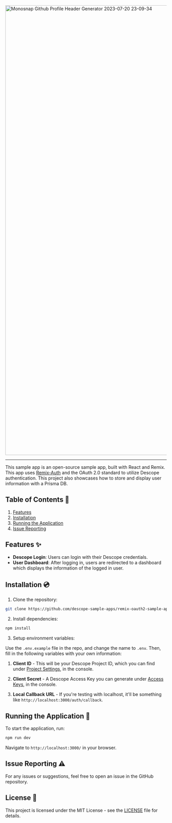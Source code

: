 <img width="1400" alt="Monosnap Github Profile Header Generator 2023-07-20 23-09-34" src="https://github.com/descope-sample-apps/remix-oauth2-sample-app/assets/32936811/82b448e5-742d-46fd-8c4f-ff0792fded11">

---

This sample app is an open-source sample app, built with React and Remix. This app uses [Remix-Auth](https://github.com/sergiodxa/remix-auth) and the OAuth 2.0 standard to utilize Descope authentication. This project also showcases how to store and display user information with a Prisma DB.

## Table of Contents 📝

1. [Features](#features)
2. [Installation](#installation)
3. [Running the Application](#running-the-application)
4. [Issue Reporting](#issue-reporting)

## Features ✨

- **Descope Login**: Users can login with their Descope credentials.
- **User Dashboard**: After logging in, users are redirected to a dashboard which displays the information of the logged in user.

## Installation 💿

1. Clone the repository:

```bash
git clone https://github.com/descope-sample-apps/remix-oauth2-sample-app.git
```

2. Install dependencies:

```bash
npm install
```

3. Setup environment variables:

Use the `.env.example` file in the repo, and change the name to `.env`. Then, fill in the following variables with your own information:

1. **Client ID** - This will be your Descope Project ID, which you can find under [Project Settings](https://app.descope.com/settings/project), in the console.

2. **Client Secret** - A Descope Access Key you can generate under [Access Keys](https://app.descope.com/accesskeys), in the console.

3. **Local Callback URL** - If you're testing with localhost, it'll be something like `http://localhost:3000/auth/callback`.

## Running the Application 🚀

To start the application, run:

```bash
npm run dev
```

Navigate to `http://localhost:3000/` in your browser.

## Issue Reporting ⚠️

For any issues or suggestions, feel free to open an issue in the GitHub repository.

## License 📜

This project is licensed under the MIT License - see the [LICENSE](LICENSE) file for details.
